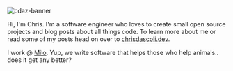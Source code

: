 ![cdaz-banner](https://res.cloudinary.com/dviz9nwkw/image/upload/v1594480517/cdaz5/banner_tcjyvq.jpg)

Hi, I'm Chris. I'm a software engineer who loves to create small open source projects and blog posts about all things code.  To learn more about me or read some of my posts head on over to [chrisdascoli.dev](https://chrisdascoli.dev/).

I work @ [Milo](https://getmilo.com/). Yup, we write software that helps those who help animals.. does it get any better?
